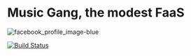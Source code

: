 # Music Gang, the modest FaaS 

![facebook_profile_image-blue](https://user-images.githubusercontent.com/24415510/156928418-3d84f432-7ba8-44bc-9c67-fab68f0fc701.png)

[![Build Status](https://drone.musicgang.org/api/badges/music-gang/music-gang-api/status.svg)](https://drone.musicgang.org/music-gang/music-gang-api)
